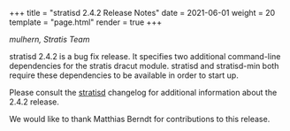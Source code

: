 +++
title = "stratisd 2.4.2 Release Notes"
date = 2021-06-01
weight = 20
template = "page.html"
render = true
+++

*mulhern, Stratis Team*

stratisd 2.4.2 is a bug fix release. It specifies two additional
command-line dependencies for the stratis dracut module. stratisd and
stratisd-min both require these dependencies to be available in order to
start up.

<!-- more -->

Please consult the [stratisd] changelog for additional information about the
2.4.2 release.

We would like to thank Matthias Berndt for contributions to this release.

[stratisd]: https://github.com/stratis-storage/stratisd/blob/develop-2.4.1/CHANGES.txt
